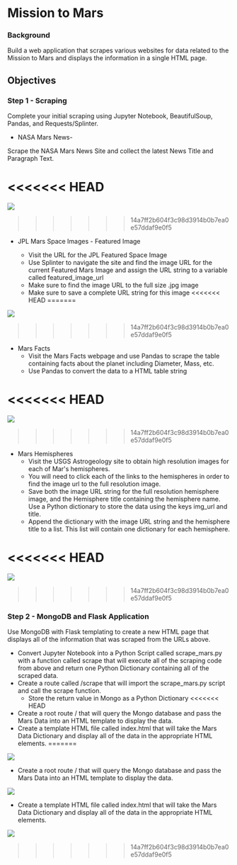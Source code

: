 # Mission to Mars

### Background

Build a web application that scrapes various websites for data related to the Mission to Mars and displays the information in a single HTML page.

## Objectives

### Step 1 - Scraping

Complete your initial scraping using Jupyter Notebook, BeautifulSoup, Pandas, and Requests/Splinter.

* NASA Mars News-

Scrape the NASA Mars News Site and collect the latest News Title and Paragraph Text.

<<<<<<< HEAD
=======
![](https://github.com/poonam-ux/web-scraping-challenge_mission-to-mars/blob/main/Missions_to_Mars/Images/top_news_title_paragraph_sm.png)

>>>>>>> 14a7ff2b604f3c98d3914b0b7ea0e57ddaf9e0f5
* JPL Mars Space Images - Featured Image

    * Visit the URL for the JPL Featured Space Image
    * Use Splinter to navigate the site and find the image URL for the current Featured Mars Image and assign the URL string to a variable called featured_image_url
    * Make sure to find the image URL to the full size .jpg image
    * Make sure to save a complete URL string for this image
<<<<<<< HEAD
=======
    
![](https://github.com/poonam-ux/web-scraping-challenge_mission-to-mars/blob/main/Missions_to_Mars/Images/featured_img_url.png)
>>>>>>> 14a7ff2b604f3c98d3914b0b7ea0e57ddaf9e0f5

* Mars Facts
    * Visit the Mars Facts webpage and use Pandas to scrape the table containing facts about the planet including Diameter, Mass, etc.
    * Use Pandas to convert the data to a HTML table string

<<<<<<< HEAD
=======
![](https://github.com/poonam-ux/web-scraping-challenge_mission-to-mars/blob/main/Missions_to_Mars/Images/facts_df.png)

>>>>>>> 14a7ff2b604f3c98d3914b0b7ea0e57ddaf9e0f5
* Mars Hemispheres
    * Visit the USGS Astrogeology site to obtain high resolution images for each of Mar's hemispheres.
    * You will need to click each of the links to the hemispheres in order to find the image url to the full resolution image.
    * Save both the image URL string for the full resolution hemisphere image, and the Hemisphere title containing the hemisphere name. Use a Python dictionary to store the data using the keys img_url and title.
    * Append the dictionary with the image URL string and the hemisphere title to a list. This list will contain one dictionary for each hemisphere.

<<<<<<< HEAD
=======
![](https://github.com/poonam-ux/web-scraping-challenge_mission-to-mars/blob/main/Missions_to_Mars/Images/hemisphere_title_urls_sm.png)

>>>>>>> 14a7ff2b604f3c98d3914b0b7ea0e57ddaf9e0f5
### Step 2 - MongoDB and Flask Application

Use MongoDB with Flask templating to create a new HTML page that displays all of the information that was scraped from the URLs above.

* Convert Jupyter Notebook into a Python Script called scrape_mars.py with a function called scrape that will execute all of the scraping code from above and return one Python Dictionary containing all of the scraped data.
* Create a route called /scrape that will import the scrape_mars.py script and call the scrape function.
    * Store the return value in Mongo as a Python Dictionary
<<<<<<< HEAD
* Create a root route / that will query the Mongo database and pass the Mars Data into an HTML template to display the data.
* Create a template HTML file called index.html that will take the Mars Data Dictionary and display all of the data in the appropriate HTML elements.
=======

![](https://github.com/poonam-ux/web-scraping-challenge_mission-to-mars/blob/main/Missions_to_Mars/Images/mongodb_mars_collection_sm.png)

* Create a root route / that will query the Mongo database and pass the Mars Data into an HTML template to display the data.

![](https://github.com/poonam-ux/web-scraping-challenge_mission-to-mars/blob/main/Missions_to_Mars/Images/mars_landing_page_sm.png)

* Create a template HTML file called index.html that will take the Mars Data Dictionary and display all of the data in the appropriate HTML elements.

![](https://github.com/poonam-ux/web-scraping-challenge_mission-to-mars/blob/main/Missions_to_Mars/Images/mars_results_web_page_sm.png)

>>>>>>> 14a7ff2b604f3c98d3914b0b7ea0e57ddaf9e0f5
